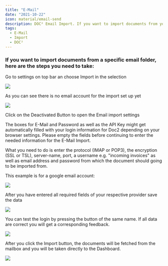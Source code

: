 ```yaml
---
title: "E-Mail"
date: "2021-10-22"
icon: material/email-send
description: DOC² Email Import. If you want to import documents from your email inbox automatically, here are the steps you need to take.
tags:
  - E-Mail
  - Import
  - DOC²
---
```


### If you want to import documents from a specific email folder, here are the steps you need to take:

Go to settings on top bar an choose Import in the selection

![](/_images/doc2/AllImportOptions_Email_1.png)

As you can see there is no email account for the import set up yet

![](/_images/doc2/AllImportOptions_Email_2.png)

Click on the Deactivated Button to open the Email import settings

The boxes for E-Mail and Password as well as the API Key might get automatically filled with your login information for Doc2 depending on your browser settings. Please empty the fields before continuing to enter the needed information for the E-Mail Import.

What you need to do is enter the protocol (IMAP or POP3), the encryption (SSL or TSL), server-name, port, a username e.g. "incoming invoices" as well as email address and password from which the document should going to be imported from.

This example is for a google email account:

![](/_images/doc2/AllImportOptions_Email_3.png)

After you have entered all required fields of your respective provider save the data

![](/_images/doc2/AllImportOptions_Email_4.png)

You can test the login by pressing the button of the same name. If all data are correct you will get a corresponding feedback.

![](/_images/doc2/AllImportOptions_Email_5.png)

After you click the Import button, the documents will be fetched from the mailbox and you will be taken directly to the Dashboard.

![](/_images/doc2/AllImportOptions_Email_6.png)
